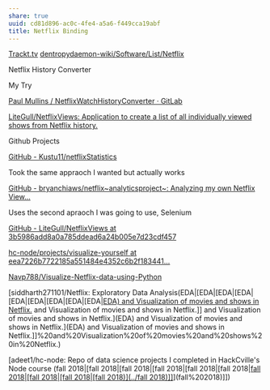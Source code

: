 ```yaml
---
share: true
uuid: cd81d896-ac0c-4fe4-a5a6-f449cca19abf
title: Netflix Binding
---
```

[Trackt.tv](../c68b3429-9e36-4ec7-9381-1b94b880c1a9)
[dentropydaemon-wiki/Software/List/Netflix](../dentropydaemon-wiki/Software/List/Netflix)

Netflix History Converter

My Try

[Paul Mullins / NetflixWatchHistoryConverter · GitLab](https://gitlab.com/dentropy/netflixwatchhistoryconverter)

[LiteGull/NetflixViews: Application to create a list of all individually viewed shows from Netflix history.](https://github.com/LiteGull/NetflixViews)

Github Projects

[GitHub - Kustu11/netflixStatistics](https://github.com/Kustu11/netflixStatistics)

Took the same appraoch I wanted but actually works

[GitHub - bryanchiaws/netflix~analyticsproject~: Analyzing my own Netflix View...](https://github.com/bryanchiaws/netflix_analytics_project)

Uses the second apraoch I was going to use, Selenium

[GitHub - LiteGull/NetflixViews at 3b5986add8a0a785ddead6a24b005e7d23cdf457](https://github.com/LiteGull/NetflixViews/tree/3b5986add8a0a785ddead6a24b005e7d23cdf457)

[hc-node/projects/visualize-yourself at eea7226b7722185a551484e4352c6b2f183441...](https://github.com/adeet1/hc-node/tree/eea7226b7722185a551484e4352c6b2f183441fc/projects/visualize-yourself)

[Navp788/Visualize-Netflix-data-using-Python](https://github.com/Navp788/Visualize-Netflix-data-using-Python.)

[siddharth271101/Netflix: Exploratory Data Analysis(EDA|[EDA|[EDA|[EDA|[EDA|[EDA|[EDA|[EDA|[EDA|[EDA) and Visualization of movies and shows in Netflix.](../EDA) and Visualization of movies and shows in Netflix.]] and Visualization of movies and shows in Netflix.](EDA) and Visualization of movies and shows in Netflix.](EDA) and Visualization of movies and shows in Netflix.]]%20and%20Visualization%20of%20movies%20and%20shows%20in%20Netflix.)

[adeet1/hc-node: Repo of data science projects I completed in HackCville's Node course (fall 2018|[fall 2018|[fall 2018|[fall 2018|[fall 2018|[fall 2018|[fall 2018|[fall 2018|[fall 2018|[fall 2018)](../fall 2018)]]](fall%202018)](fall%202018)]])